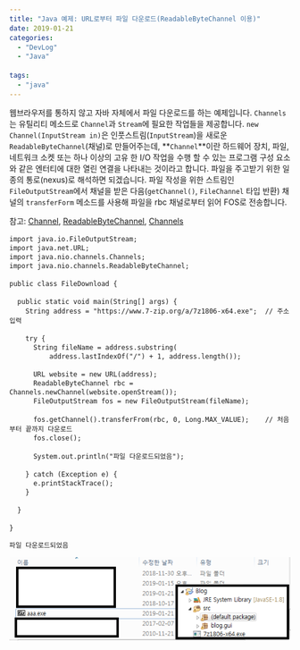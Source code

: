 ```yaml
---
title: "Java 예제: URL로부터 파일 다운로드(ReadableByteChannel 이용)"
date: 2019-01-21
categories: 
  - "DevLog"
  - "Java"

tags: 
  - "java"
---
```


웹브라우저를 통하지 않고 자바 자체에서 파일 다운로드를 하는 예제입니다. `Channels`는 유틸리티 메소드로 `Channel`과 `Stream`에 필요한 작업들을 제공합니다. `new Channel(InputStream in)`은 인풋스트림(`InputStream`)을 새로운 `ReadableByteChannel`(채널)로 만들어주는데, **`Channel`**이란 하드웨어 장치, 파일, 네트워크 소켓 또는 하나 이상의 고유 한 I/O 작업을 수행 할 수 있는 프로그램 구성 요소와 같은 엔터티에 대한 열린 연결을 나타내는 것이라고 합니다. 파일을 주고받기 위한 일종의 통로(nexus)로 해석하면 되겠습니다. 파일 작성을 위한 스트림인 `FileOutputStream`에서 채널을 받은 다음(`getChannel()`, `FileChannel` 타입 반환) 채널의 `transferForm` 메소드를 사용해 파일을 rbc 채널로부터 읽어 FOS로 전송합니다.

참고: [Channel](https://docs.oracle.com/javase/7/docs/api/java/nio/channels/Channel.html), [ReadableByteChannel](https://docs.oracle.com/javase/7/docs/api/java/nio/channels/ReadableByteChannel.html), [Channels](https://docs.oracle.com/javase/7/docs/api/java/nio/channels/Channels.html)

```
import java.io.FileOutputStream;
import java.net.URL;
import java.nio.channels.Channels;
import java.nio.channels.ReadableByteChannel;

public class FileDownload {

  public static void main(String[] args) {
    String address = "https://www.7-zip.org/a/7z1806-x64.exe";	// 주소 입력
    
    try {
      String fileName = address.substring(
          address.lastIndexOf("/") + 1, address.length());

      URL website = new URL(address);
      ReadableByteChannel rbc = Channels.newChannel(website.openStream());
      FileOutputStream fos = new FileOutputStream(fileName);
      
      fos.getChannel().transferFrom(rbc, 0, Long.MAX_VALUE);	// 처음부터 끝까지 다운로드
      fos.close();
      
      System.out.println("파일 다운로드되었음");
      
    } catch (Exception e) {
      e.printStackTrace();
    } 		
    
  }

}
```

```
파일 다운로드되었음
```

![](./assets/img/wp-content/uploads/2019/01/fileDownload-e1568811595888.png)
